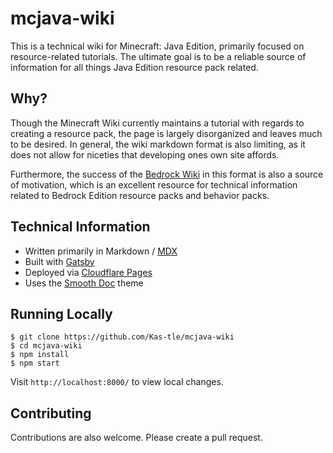 # mcjava-wiki

This is a technical wiki for Minecraft: Java Edition, primarily focused on resource-related tutorials. The ultimate goal is to be a reliable source of information for all things Java Edition resource pack related.

## Why?

Though the Minecraft Wiki currently maintains a tutorial with regards to creating a resource pack, the page is largely disorganized and leaves much to be desired. In general, the wiki markdown format is also limiting, as it does not allow for niceties that developing ones own site affords.

Furthermore, the success of the [Bedrock Wiki](https://wiki.bedrock.dev/) in this format is also a source of motivation, which is an excellent resource for technical information related to Bedrock Edition resource packs and behavior packs.

## Technical Information

- Written primarily in Markdown / [MDX](https://github.com/mdx-js/mdx)
- Built with [Gatsby](https://www.gatsbyjs.com/)
- Deployed via [Cloudflare Pages](https://developers.cloudflare.com/pages/)
- Uses the [Smooth Doc](https://github.com/gregberge/smooth-doc) theme

## Running Locally

```
$ git clone https://github.com/Kas-tle/mcjava-wiki
$ cd mcjava-wiki
$ npm install
$ npm start
```

Visit `http://localhost:8000/` to view local changes.

## Contributing

Contributions are also welcome. Please create a pull request.

